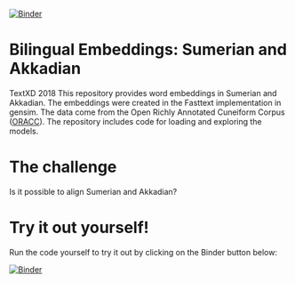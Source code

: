 [![Binder](https://mybinder.org/badge_logo.svg)](https://mybinder.org/v2/gh/TextXD/cuneiform4txd2018/master)

# Bilingual Embeddings: Sumerian and Akkadian
TextXD 2018
This repository provides word embeddings in Sumerian and Akkadian. The embeddings were created in the Fasttext implementation in gensim. The data come from the Open Richly Annotated Cuneiform Corpus ([ORACC](http://oracc.org)). The repository includes code for loading and exploring the models.

# The challenge
Is it possible to align Sumerian and Akkadian?

# Try it out yourself!
Run the code yourself to try it out by clicking on the Binder button below:

[![Binder](https://mybinder.org/badge_logo.svg)](https://mybinder.org/v2/gh/TextXD/cuneiform4txd2018/master)
